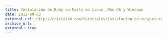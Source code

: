 ```yaml
---
title: Instalación de Ruby on Rails en Linux, Mac OS y Windows
date: 2012-08-03
external_url: http://cristalab.com/tutoriales/instalacion-de-ruby-on-rails-en-linux-mac-os-y-windows-c107126l
archive_url:
external: true
---
```

